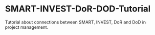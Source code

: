 # SMART-INVEST-DoR-DOD-Tutorial
Tutorial about connections between SMART, INVEST, DoR and DoD in project management.
